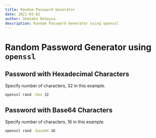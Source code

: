 ```yaml
---
title: Random Password Generator
date: 2021-02-02
author: Shanaka DeSoysa
description: Random Password Generator using openssl
---
```


# Random Password Generator using `openssl`

## Password with Hexadecimal Characters

Specify number of characters, 32 in this example.

```sh
openssl rand -hex 32
```

## Password with Base64 Characters

Specify number of characters, 16 in this example.

```sh
openssl rand -base64 16
```
